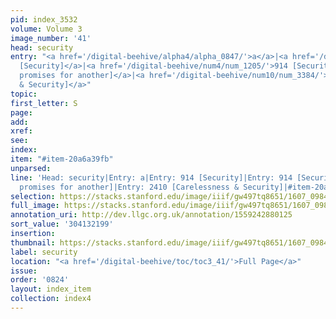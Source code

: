 ```yaml
---
pid: index_3532
volume: Volume 3
image_number: '41'
head: security
entry: "<a href='/digital-beehive/alpha4/alpha_0847/'>a</a>|<a href='/digital-beehive/num4/num_1203/'>914
  [Security]</a>|<a href='/digital-beehive/num4/num_1205/'>914 [Security, he that
  promises for another]</a>|<a href='/digital-beehive/num10/num_3384/'>2410 [Carelessness
  & Security]</a>"
topic:
first_letter: S
page:
add:
xref:
see:
index:
item: "#item-20a6a39fb"
unparsed:
line: 'Head: security|Entry: a|Entry: 914 [Security]|Entry: 914 [Security, he that
  promises for another]|Entry: 2410 [Carelessness & Security]|#item-20a6a39fb'
selection: https://stacks.stanford.edu/image/iiif/gw497tq8651/1607_0984/1585,2199,717,181/full/0/default.jpg
full_image: https://stacks.stanford.edu/image/iiif/gw497tq8651/1607_0984/full/full/0/default.jpg
annotation_uri: http://dev.llgc.org.uk/annotation/1559242880125
sort_value: '304132199'
insertion:
thumbnail: https://stacks.stanford.edu/image/iiif/gw497tq8651/1607_0984/1585,2199,717,181/150,/0/default.jpg
label: security
location: "<a href='/digital-beehive/toc/toc3_41/'>Full Page</a>"
issue:
order: '0824'
layout: index_item
collection: index4
---
```

